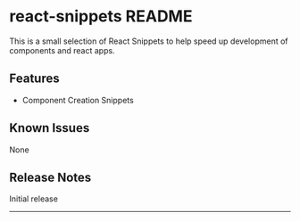 # react-snippets README

This is a small selection of React Snippets to help speed up development of components and react apps.

## Features

- Component Creation Snippets

## Known Issues

None

## Release Notes

Initial release

-----------------------------------------------------------------------------------------------------------
